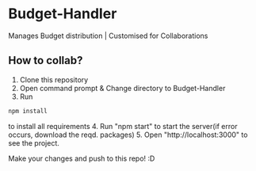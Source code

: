 # Budget-Handler

Manages Budget distribution | Customised for Collaborations

## How to collab?

1. Clone this repository
2. Open command prompt & Change directory to Budget-Handler
3. Run 
```bash
npm install
```
to install all requirements
4. Run "npm start" to start the server(if error occurs, download the reqd. packages)
5. Open "http://localhost:3000" to see the project.

Make your changes and push to this repo! :D
